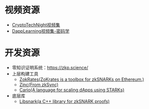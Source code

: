 # 视频资源

- [CryptoTechNight视频集](https://space.bilibili.com/1560365248)
- [DappLearning视频集-密码学](https://www.youtube.com/playlist?list=PLgPVMJY4tnFNod3k-iMyO9X1TGQuWfoyO)


# 开发资源

- 零知识证明系统：https://zkp.science/
- 上层构建工具
  - [ZokRates(ZoKrates is a toolbox for zkSNARKs on Ethereum.)](https://zokrates.github.io/)
  - [Zinc(From zkSync)](https://github.com/matter-labs/zinc)
  - [Cario(A language for scaling dApps using STARKs)](https://www.cairo-lang.org)
- 底层库
  - [Libsnark(a C++ library for zkSNARK proofs)](https://github.com/scipr-lab/libsnark)
